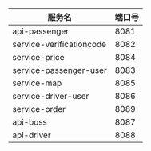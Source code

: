 |服务名 | 端口号  |
|--- |------|
|api-passenger | 8081 |
|service-verificationcode | 8082 |
|service-price | 8084 |
|service-passenger-user | 8083 |
|service-map | 8085 |
|service-driver-user | 8086 |
|service-order | 8089 |
|api-boss | 8087 |
|api-driver | 8088 |
